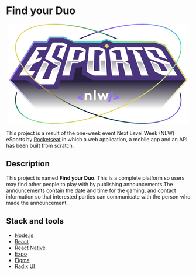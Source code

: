 # Find your Duo
<div align="center">
  <img src="https://raw.githubusercontent.com/joaofmartinho/nlw-esports/main/assets/img/nlw-esports-logo.svg" alt="">
</div>

This project is a result of the one-week event Next Level Week (NLW) eSports by [Rocketseat](https://www.rocketseat.com.br/) in which a web application, a mobile app and an API has been built from scratch. 

## Description
This project is named **Find your Duo**. This is a complete platform so users may find other people to play with by publishing announcements.The announcements contain the date and time for the gaming, and contact information so that interested parties can communicate with the person who made the announcement.

## Stack and tools
* [Node.js](https://nodejs.org/en/)
* [React](https://reactjs.org/)
* [React Native](https://reactnative.dev/)
* [Expo](https://expo.dev/)
* [Figma](https://www.figma.com/)
* [Radix UI](https://www.radix-ui.com/)

